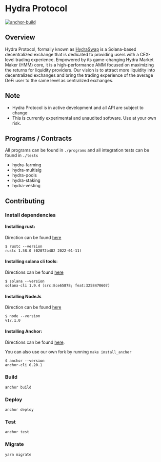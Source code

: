 # Hydra Protocol

[![anchor-build](https://github.com/hydraswap-io/hydra-protocol/actions/workflows/anchor-build.yml/badge.svg)](https://github.com/hydraswap-io/hydra-protocol/actions/workflows/anchor-build.yml)

## Overview

Hydra Protocol, formally known as [HydraSwap](https://www.hydraswap.io) is a Solana-based decentralized exchange that is dedicated to providing users with a CEX-level trading experience. Empowered by its game-changing Hydra Market Maker (HMM) core, it is a high-performance AMM focused on maximizing the returns for liquidity providers.
Our vision is to attract more liquidity into decentralized exchanges and bring the trading experience of the average DeFi user to the same level as centralized exchanges.

## Note

- Hydra Protocol is in active development and all API are subject to change
- This is currently experimental and unaudited software. Use at your own risk.

## Programs / Contracts

All programs can be found in `./programs` and all integration tests can be found in `./tests`

- hydra-farming
- hydra-multisig
- hydra-pools
- hydra-staking
- hydra-vesting

## Contributing

### Install dependencies

#### Installing rust:

Direction can be found [here](https://www.rust-lang.org/tools/install)

```
$ rustc --version
rustc 1.58.0 (02072b482 2022-01-11)
```

#### Installing solana cli tools:

Directions can be found [here](https://docs.solana.com/cli/install-solana-cli-tools)

```
$ solana --version
solana-cli 1.9.4 (src:8ce65878; feat:3258470607)
```

#### Installing NodeJs

Direction can be found [here](https://nodejs.org/en/)

```
$ node --version
v17.1.0
```

#### Installing Anchor:

Directions can be found [here](https://project-serum.github.io/anchor/getting-started/installation.html).

You can also use our own fork by running `make install_anchor`

```
$ anchor --version
anchor-cli 0.20.1
```

### Build

`anchor build`

### Deploy

`anchor deploy`

### Test

`anchor test`

### Migrate

`yarn migrate`
